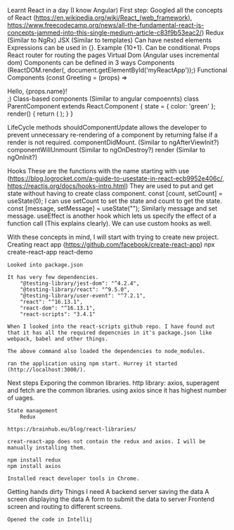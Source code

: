 Learnt React in a day (I know Angular)
First step:
	Googled all the concepts of React
		(https://en.wikipedia.org/wiki/React_(web_framework), 
		https://www.freecodecamp.org/news/all-the-fundamental-react-js-concepts-jammed-into-this-single-medium-article-c83f9b53eac2/)
		Redux (Similar to NgRx)
		JSX (Similar to templates)
			Can have nested elements
			Expressions can be used in {}. Example {10+1}. Can be conditional.
		Props
		React router for routing the pages
		Virtual Dom (Angular uses incremental dom)
		Components can be defined in 3 ways
			Components
				(ReactDOM.render(<Greeter greeting="Hello World!" />, document.getElementById('myReactApp'));)
			Functional Components 
				(const Greeting = (props) => <div>Hello, {props.name}!</div>;)
			Class-based components (Similar to angular compoennts)
				class ParentComponent extends React.Component {
				  state = { color: 'green' };
				  render() {
					return (
					  <ChildComponent color={this.state.color} />
					);
				  }
				}

LifeCycle methods
	shouldComponentUpdate allows the developer to prevent unnecessary re-rendering of a component by returning false if a render is not required.
	componentDidMount. (Similar to ngAfterViewInit?)
	componentWillUnmount (Similar to ngOnDestroy?)
	render (Similar to ngOnInit?)

Hooks
	These are the functions with the name starting with use 
	(https://blog.logrocket.com/a-guide-to-usestate-in-react-ecb9952e406c/, https://reactjs.org/docs/hooks-intro.html)
	They are used to put and get state without having to create class component.
	const [count, setCount] = useState(0);
	I can use setCount to set the state and count to get the state.
	const [message, setMessage] = useState("");
	Similarly message and set message.
	useEffect is another hook which lets us specify the effect of a function call (This explains clearly).
	We can use custom hooks as well.
	
With these concepts in mind, I will start with trying to create new project.
	Creating react app (https://github.com/facebook/create-react-app)
	npx create-react-app react-demo
	
	Looked into package.json
	
	It has very few dependencies.
	    "@testing-library/jest-dom": "^4.2.4",
		"@testing-library/react": "^9.5.0",
		"@testing-library/user-event": "^7.2.1",
		"react": "^16.13.1",
		"react-dom": "^16.13.1",
		"react-scripts": "3.4.1"
	
	When I looked into the react-scripts github repo. I have found out that it has all the required depencnies in it's package.json like webpack, babel and other things.
	
	The above command also loaded the dependencies to node_modules.
	
	ran the application using npm start. Hurrey it started (http://localhost:3000/).
	
Next steps
	Exporing the common libraries.
	http library:
		axios, superagent and fetch are the common libraries.
		using axios since it has highest number of uages.
	
	State management
		Redux
	
	https://brainhub.eu/blog/react-libraries/
	
	creat-react-app does not contain the redux and axios. I will be manually installing them.
	
	npm install redux
	npm install axios
	
	Installed react developer tools in Chrome.
	
Getting hands dirty
	Things I need
	A backend server saving the data
	A screen displaying the data
	A form to submit the data to server
	Frontend screen and routing to different screens.
	
	Opened the code in Intellij

